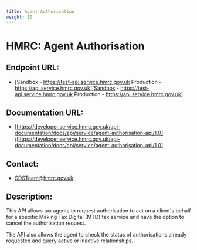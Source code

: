 ```yaml
---
title: Agent Authorisation
weight: 10
---
```


# HMRC: Agent Authorisation

## Endpoint URL:
 - [Sandbox - https://test-api.service.hmrc.gov.uk 
Production - https://api.service.hmrc.gov.uk](Sandbox - https://test-api.service.hmrc.gov.uk 
Production - https://api.service.hmrc.gov.uk)

## Documentation URL:
 - [https://developer.service.hmrc.gov.uk/api-documentation/docs/api/service/agent-authorisation-api/1.0](https://developer.service.hmrc.gov.uk/api-documentation/docs/api/service/agent-authorisation-api/1.0)

## Contact:
 - [SDSTeam@hmrc.gov.uk](mailto:SDSTeam@hmrc.gov.uk)

## Description:
This API allows tax agents to request authorisation to act on a client's behalf for a specific Making Tax Digital (MTD) tax service and have the option to cancel the authorisation request.

The API also allows the agent to check the status of authorisations already requested and query active or inactive relationships.

